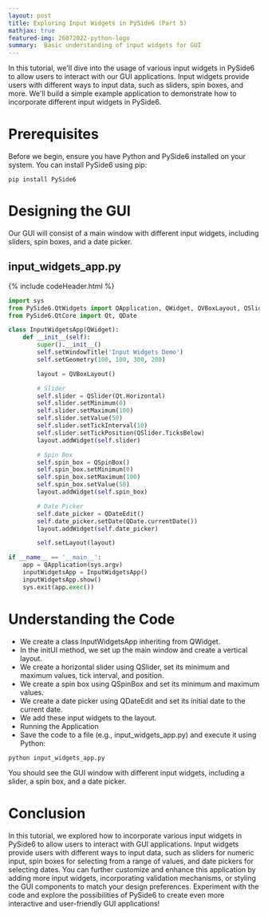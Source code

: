 ```yaml
---
layout: post
title: Exploring Input Widgets in PySide6 (Part 5)
mathjax: true
featured-img: 26072022-python-logo
summary:  Basic understanding of input widgets for GUI
---
```


In this tutorial, we'll dive into the usage of various input widgets in PySide6 to allow users to interact with our GUI applications. Input widgets provide users with different ways to input data, such as sliders, spin boxes, and more. We'll build a simple example application to demonstrate how to incorporate different input widgets in PySide6.

# Prerequisites

Before we begin, ensure you have Python and PySide6 installed on your system. You can install PySide6 using pip:

`pip install PySide6`

# Designing the GUI

Our GUI will consist of a main window with different input widgets, including sliders, spin boxes, and a date picker.

## input_widgets_app.py
{% include codeHeader.html %}
```python
import sys
from PySide6.QtWidgets import QApplication, QWidget, QVBoxLayout, QSlider, QSpinBox, QDateEdit
from PySide6.QtCore import Qt, QDate

class InputWidgetsApp(QWidget):
    def __init__(self):
        super().__init__()
        self.setWindowTitle('Input Widgets Demo')
        self.setGeometry(100, 100, 300, 200)

        layout = QVBoxLayout()

        # Slider
        self.slider = QSlider(Qt.Horizontal)
        self.slider.setMinimum(0)
        self.slider.setMaximum(100)
        self.slider.setValue(50)
        self.slider.setTickInterval(10)
        self.slider.setTickPosition(QSlider.TicksBelow)
        layout.addWidget(self.slider)

        # Spin Box
        self.spin_box = QSpinBox()
        self.spin_box.setMinimum(0)
        self.spin_box.setMaximum(100)
        self.spin_box.setValue(50)
        layout.addWidget(self.spin_box)

        # Date Picker
        self.date_picker = QDateEdit()
        self.date_picker.setDate(QDate.currentDate())
        layout.addWidget(self.date_picker)

        self.setLayout(layout)

if __name__ == '__main__':
    app = QApplication(sys.argv)
    inputWidgetsApp = InputWidgetsApp()
    inputWidgetsApp.show()
    sys.exit(app.exec())

```

# Understanding the Code

* We create a class InputWidgetsApp inheriting from QWidget.
* In the initUI method, we set up the main window and create a vertical layout.
* We create a horizontal slider using QSlider, set its minimum and maximum values, tick interval, and position.
* We create a spin box using QSpinBox and set its minimum and maximum values.
* We create a date picker using QDateEdit and set its initial date to the current date.
* We add these input widgets to the layout.
* Running the Application
* Save the code to a file (e.g., input_widgets_app.py) and execute it using Python:

`python input_widgets_app.py`


You should see the GUI window with different input widgets, including a slider, a spin box, and a date picker.

# Conclusion

In this tutorial, we explored how to incorporate various input widgets in PySide6 to allow users to interact with GUI applications. Input widgets provide users with different ways to input data, such as sliders for numeric input, spin boxes for selecting from a range of values, and date pickers for selecting dates. You can further customize and enhance this application by adding more input widgets, incorporating validation mechanisms, or styling the GUI components to match your design preferences. Experiment with the code and explore the possibilities of PySide6 to create even more interactive and user-friendly GUI applications!








